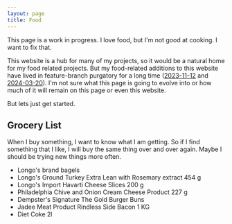 ```yaml
---
layout: page
title: Food
---
```


This page is a work in progress. I love food, but I'm not good at cooking. I want to fix that. 

This website is a hub for many of my projects, so it would be a natural home for my food related projects. But my food-related additions to this website have lived in feature-branch purgatory for a long time ([2023-11-12](https://github.com/RamVasuthevan/Personal-Website/pull/247) and [2024-03-20](https://github.com/RamVasuthevan/Personal-Website/pull/310)). I'm not sure what this page is going to evolve into or how much of it will remain on this page or even this website. 

But lets just get started.

## Grocery List

When I buy something, I want to know what I am getting. So if I find something that I like, I will buy the same thing over and over again. Maybe I should be trying new things more often.

- Longo's brand bagels
- Longo's Ground Turkey Extra Lean with Rosemary extract 454 g
- Longo's Import Havarti Cheese Slices 200 g
- Philadelphia Chive and Onion Cream Cheese Product 227 g
- Dempster's Signature The Gold Burger Buns
- Jadee Meat Product Rindless Side Bacon 1 KG
- Diet Coke 2l 